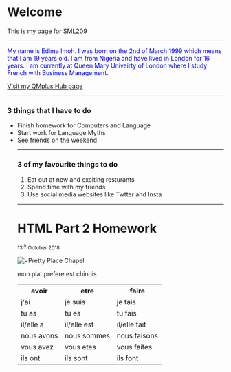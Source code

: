 <h1>Welcome</h1>
<p>This is my page for SML209</P>
<hr>

<p style="color:blue;"> My name is Edima Imoh. I was born on the 2nd of March 1999 which means that I am 19 years old. I am from Nigeria and have lived in London for 16 years. I am currently at Queen Mary Univeirty of London where I study French with Business Management. </p> 

<a href="https://qmplus.qmul.ac.uk/course/view.php?id=741"> Visit my QMplus Hub page</a>
<hr>
  
<h3>3 things that I have to do </h3>
<ul><li>Finish homework for Computers and Language </li> <li> Start work for Language Myths </li> <li>See friends on the weekend </li>
<hr>
  
<h3>3 of my favourite things to do </h3>
<ol><li>Eat out at new and exciting resturants </li> <li>Spend time with my friends </li> <li>Use social media websites like Twtter and Insta </li> </ol>
<hr>

<h1>HTML Part 2 Homework</h1>

<sup>13<sup>th</sup> October 2018</sup>

<img class="imgleft" src="https://photos.smugmug.com/States/South-Carolina/South-Carolina/i-bKvnCGh/0/9b19abb1/L/Another%20View%20of%20Pretty%20Place-L.jpg" alt="
=Pretty Place Chapel">

<table>
  <tr><th>avoir</th><th>etre</th><th>faire</th></tr>
  <tr><td>j'ai</td><td>je suis</td><td>je fais</td></tr>
  <tr><td>tu as</td><td>tu es</td><td>tu fais</td></tr>
  <tr><td>il/elle a</td><td>il/elle est</td><td>il/elle fait</td></tr>
  <tr><td>nous avons</td><td>nous sommes</td><td>nous faisons</td></tr>
  <tr><td>vous avez</td><td>vous etes</td><td>vous faites</td></tr>
  <tr><td>ils ont</td><td>ils sont</td><td>ils font</td></tr>
  
  <p <html lang="fr">mon plat prefere est chinois</html></p> 
